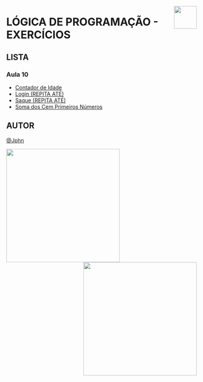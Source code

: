 <!-- HEADER -->
<a href="https://www.beacademy.com.br/devstartpaylivre/" target="_blank"><img src="https://www.beacademy.com.br/wp-content/uploads/2022/02/Cubo.png" align="right" width="60"/></a>

# LÓGICA DE PROGRAMAÇÃO - EXERCÍCIOS
<!-- /HEADER -->

<!-- BODY -->
<!-- MAIN -->
## LISTA

### Aula 10

- [Contador de Idade](./contador-de-idade.ALG)
- [Login (REPITA ATÉ)](./login-repita-ate.ALG)
- [Saque (REPITA ATÉ)](./saque-repita-ate.ALG)
- [Soma dos Cem Primeiros Números](./soma-dos-cem-primeiros-numeros.ALG)

<!-- /MAIN -->
<!-- /BODY -->

<!-- FOOTER -->
## AUTOR

[@Jphn](https://github.com/Jphn)

<a href="https://www.beacademy.com.br/" target="_blank"><img src="https://www.beacademy.com.br/wp-content/uploads/2019/11/Logo-Topo.png" width="300" align="left" /></a>
<a href="https://www.paylivre.com/" target="_blank"><img src="https://web.paylivre.com/static/media/logo-blue.c7100186.png" width="300" align="right" /></a>
<!-- /FOOTER -->